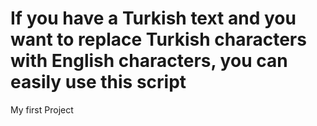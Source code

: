 # If you have a Turkish text and you want to replace Turkish characters with English characters, you can easily use this script
My first Project
